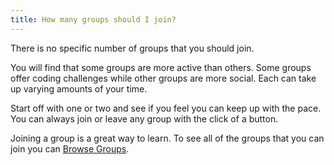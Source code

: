 ```yaml
---
title: How many groups should I join?
---
```


There is no specific number of groups that you should join. 

You will find that some groups are more active than others. Some groups offer coding challenges while other groups are more social. Each can take up varying amounts of your time.

Start off with one or two and see if you feel you can keep up with the pace. You can always join or leave any group with the click of a button.

Joining a group is a great way to learn. To see all of the groups that you can join you can [Browse Groups](http://www.codecademy.com/groups). 
